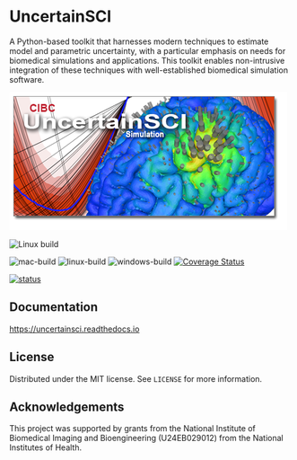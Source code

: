 # UncertainSCI


A Python-based toolkit that harnesses modern techniques to estimate model and parametric uncertainty, with a particular emphasis on needs for biomedical simulations and applications. This toolkit enables non-intrusive integration of these techniques with well-established biomedical simulation software.

![UncertainSCI](docs/_static/UncertainSCI.png "UncertainSCI")


![Linux build](https://github.com/SCIInstitute/UncertainSCI/workflows/Linux%20build/badge.svg)

![mac-build](https://github.com/SCIInstitute/UncertainSCI/workflows/mac-build/badge.svg)
![linux-build](https://github.com/SCIInstitute/UncertainSCI/workflows/linux-build/badge.svg)
![windows-build](https://github.com/SCIInstitute/UncertainSCI/workflows/windows-build/badge.svg)
[![Coverage Status](https://coveralls.io/repos/SCIInstitute/UncertainSCI/badge.png)](https://coveralls.io/r/SCIInstitute/UncertainSCI)

[![status](https://joss.theoj.org/papers/660d2fe53fbf67dd2714e9546251bd33/status.svg)](https://joss.theoj.org/papers/660d2fe53fbf67dd2714e9546251bd33)


## Documentation

<https://uncertainsci.readthedocs.io>


## License

Distributed under the MIT license. See ``LICENSE`` for more information.

## Acknowledgements


This project was supported by grants from the National Institute of Biomedical Imaging and Bioengineering (U24EB029012) from the National Institutes of Health.
